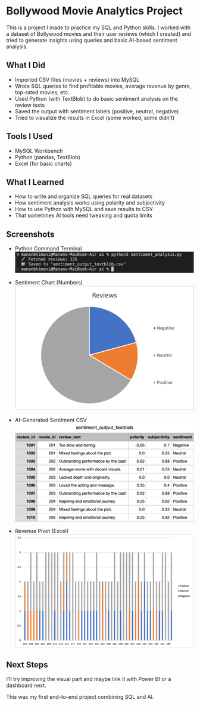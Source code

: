 # Bollywood Movie Analytics Project

This is a project I made to practice my SQL and Python skills. I worked with a dataset of Bollywood movies and their user reviews (which I created) and tried to generate insights using queries and basic AI-based sentiment analysis.

## What I Did

- Imported CSV files (movies + reviews) into MySQL
- Wrote SQL queries to find profitable movies, average revenue by genre, top-rated movies, etc.
- Used Python (with TextBlob) to do basic sentiment analysis on the review texts
- Saved the output with sentiment labels (positive, neutral, negative)
- Tried to visualize the results in Excel (some worked, some didn’t)

## Tools I Used

- MySQL Workbench
- Python (pandas, TextBlob)
- Excel (for basic charts)

## What I Learned

- How to write and organize SQL queries for real datasets
- How sentiment analysis works using polarity and subjectivity
- How to use Python with MySQL and save results to CSV
- That sometimes AI tools need tweaking and quota limits

## Screenshots

- Python Command Terminal
![Command](screenshots/python_sentiment_terminal.png)

- Sentiment Chart (Numbers)
![Sentiment Chart](screenshots/excel_sentiment_chart.png)

- AI-Generated Sentiment CSV
![Sentiment CSV](screenshots/sentiment_csv_sample.png)

- Revenue Pivot (Excel)
![Revenue Graph](screenshots/excel_revenue_pivot.png)


## Next Steps

I'll try improving the visual part and maybe link it with Power BI or a dashboard next.

This was my first end-to-end project combining SQL and AI.
